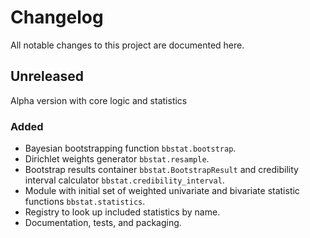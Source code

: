 # Changelog

All notable changes to this project are documented here.

## Unreleased
Alpha version with core logic and statistics

### Added
- Bayesian bootstrapping function `bbstat.bootstrap`.
- Dirichlet weights generator `bbstat.resample`.
- Bootstrap results container `bbstat.BootstrapResult` and credibility interval calculator `bbstat.credibility_interval`.
- Module with initial set of weighted univariate and bivariate statistic functions `bbstat.statistics`.
- Registry to look up included statistics by name.
- Documentation, tests, and packaging.
